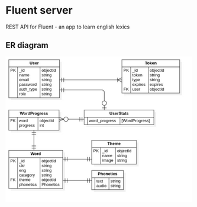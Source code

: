# Fluent server

REST API for Fluent - an app to learn english lexics

## ER diagram

![ER diagram](docs/ERDDiagram.jpg)
